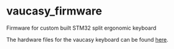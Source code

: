 # vaucasy_firmware
 Firmware for custom built STM32 split ergonomic keyboard

The hardware files for the vaucasy keyboard can be found [here](https://github.com/engemkeres/vaucasy).
